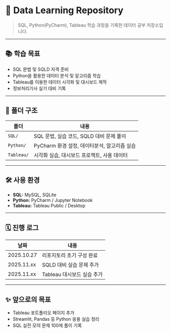 # 🧠 Data Learning Repository
> SQL, Python(PyCharm), Tableau 학습 과정을 기록한 데이터 공부 저장소입니다.

---

## 📚 학습 목표
- SQL 문법 및 SQLD 자격 준비
- Python을 활용한 데이터 분석 및 알고리즘 학습
- Tableau를 이용한 데이터 시각화 및 대시보드 제작
- 정보처리기사 실기 대비 기록

---

## 📁 폴더 구조
| 폴더 | 내용 |
|------|------|
| `SQL/` | SQL 문법, 실습 코드, SQLD 대비 문제 풀이 |
| `Python/` | PyCharm 환경 설정, 데이터분석, 알고리즘 실습 |
| `Tableau/` | 시각화 실습, 대시보드 프로젝트, 사용 데이터 |

---

## 🛠️ 사용 환경
- **SQL:** MySQL, SQLite
- **Python:** PyCharm / Jupyter Notebook
- **Tableau:** Tableau Public / Desktop

---

## 🗓️ 진행 로그
| 날짜 | 내용 |
|------|------|
| 2025.10.27 | 리포지토리 초기 구성 완료 |
| 2025.11.xx | SQLD 대비 실습 문제 추가 |
| 2025.11.xx | Tableau 대시보드 실습 추가 |

---

## ✨ 앞으로의 목표
- Tableau 포트폴리오 페이지 추가
- Streamlit, Pandas 등 Python 응용 실습 정리
- SQL 실전 모의 문제 100제 풀이 기록
